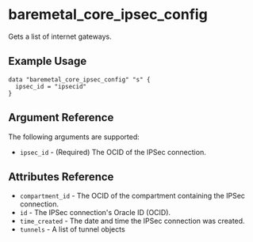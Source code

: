# baremetal\_core\_ipsec\_config

Gets a list of internet gateways.

## Example Usage

```
data "baremetal_core_ipsec_config" "s" {
  ipsec_id = "ipsecid"
}
```

## Argument Reference

The following arguments are supported:

* `ipsec_id` - (Required) The OCID of the IPSec connection.

## Attributes Reference
* `compartment_id` - The OCID of the compartment containing the IPSec connection.
* `id` - The IPSec connection's Oracle ID (OCID).
* `time_created` - The date and time the IPSec connection was created.
* `tunnels` - A list of tunnel objects
